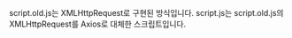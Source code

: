 script.old.js는 XMLHttpRequest로 구현된 방식입니다.
script.js는 script.old.js의 XMLHttpRequest를 Axios로 대체한 스크립트입니다.